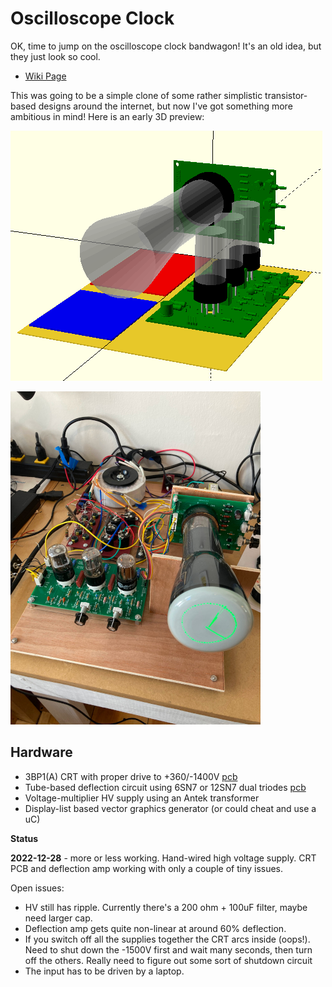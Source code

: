 # Oscilloscope Clock

OK, time to jump on the oscilloscope clock bandwagon!
It's an old idea, but they just look so cool.

* [Wiki Page](http://hertz.bu.edu/~hazen/wiki/en/#!mdwiki/ScopeClock.md)

This was going to be a simple clone of some rather simplistic
transistor-based designs around the internet, but now I've got
something more ambitious in mind!  Here is an early 3D preview:

![3D Preview](pix/3d_pre.jpg)

![Prototype](pix/overview2_800V_sm.jpg)

## Hardware

* 3BP1(A) CRT with proper drive to +360/-1400V [pcb](https://github.com/eshazen/scope-clock/tree/main/hardware/anderson_crt)
* Tube-based deflection circuit using 6SN7 or 12SN7 dual triodes [pcb](https://github.com/eshazen/scope-clock/tree/main/hardware/deflection_amp)
* Voltage-multiplier HV supply using an Antek transformer
* Display-list based vector graphics generator (or could cheat and use a uC)

**Status**

**2022-12-28** - more or less working.  Hand-wired high voltage
supply.  CRT PCB and deflection amp working with only a couple of tiny
issues.

Open issues:

* HV still has ripple.  Currently there's a 200 ohm + 100uF filter, maybe need larger cap.
* Deflection amp gets quite non-linear at around 60% deflection.
* If you switch off all the supplies together the CRT arcs inside (oops!).  Need to shut down the -1500V first and wait many seconds, then turn off the others.  Really need to figure out some sort of shutdown circuit
* The input has to be driven by a laptop.

